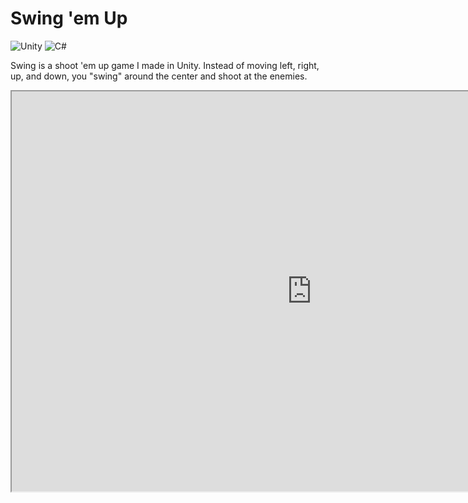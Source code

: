 # Swing 'em Up
![Unity](https://img.shields.io/badge/Unity-100000?style=for-the-badge&logo=unity&logoColor=white)
![C#](https://img.shields.io/badge/c%23-512BD4?style=for-the-badge&logo=csharp&logoColor=white)

Swing is a shoot 'em up game I made in Unity. Instead of moving left, right, up, and down, you "swing" around the center and shoot at the enemies.

<iframe 
width=960
height=640
src="https://maffiemaffie.github.io/swing-em-up/"></iframe>